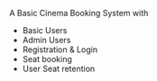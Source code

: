 A Basic Cinema Booking System with 
- Basic Users
- Admin Users
- Registration & Login
- Seat booking
- User Seat retention
